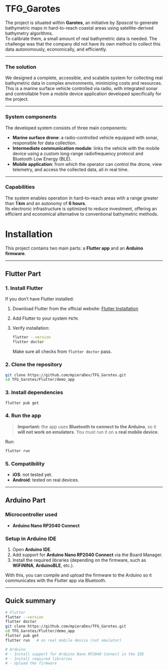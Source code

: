 # TFG_Garotes

The project is situated within **Garotes**, an initiative by *Spascat* to generate bathymetric maps in hard-to-reach coastal areas using satellite-derived bathymetry algorithms.  
To calibrate them, a small amount of real bathymetric data is needed. The challenge was that the company did not have its own method to collect this data autonomously, economically, and efficiently.

---

### The solution
We designed a complete, accessible, and scalable system for collecting real bathymetric data in complex environments, minimizing costs and resources.  
This is a marine surface vehicle controlled via radio, with integrated sonar and controllable from a mobile device application developed specifically for the project.

---

### System components
The developed system consists of three main components:

- **Marine surface drone**: a radio-controlled vehicle equipped with sonar, responsible for data collection.  
- **Intermediate communication module**: links the vehicle with the mobile device using a custom long-range radiofrequency protocol and Bluetooth Low Energy (BLE).  
- **Mobile application**: from which the operator can control the drone, view telemetry, and access the collected data, all in real time.  

---

### Capabilities
The system enables operation in hard-to-reach areas with a range greater than **1 km** and an autonomy of **6 hours**.  
Its electronic infrastructure is optimized to reduce investment, offering an efficient and economical alternative to conventional bathymetric methods.


# Installation

This project contains two main parts: a **Flutter app** and an **Arduino firmware**.

---

## Flutter Part

### 1. Install Flutter

If you don’t have Flutter installed:

1. Download Flutter from the official website: [Flutter Installation](https://docs.flutter.dev/get-started/install)
2. Add Flutter to your system `PATH`.
3. Verify installation:

   ```bash
   flutter --version
   flutter doctor
   ```

   Make sure all checks from `flutter doctor` pass.

### 2. Clone the repository

```bash
git clone https://github.com/mpieraDev/TFG_Garotes.git
cd TFG_Garotes/Flutter/demo_app
```

### 3. Install dependencies

```bash
flutter pub get
```

### 4. Run the app

>  **Important:** the app uses **Bluetooth to connect to the Arduino**, so it **will not work on emulators**. You must run it on a **real mobile device**.

Run:

```bash
flutter run
```

### 5. Compatibility

* **iOS**: not tested yet.
* **Android**: tested on real devices.

---

## Arduino Part

### Microcontroller used

* **Arduino Nano RP2040 Connect**

### Setup in Arduino IDE

1. Open **Arduino IDE**.
2. Add support for **Arduino Nano RP2040 Connect** via the Board Manager.
3. Install the required libraries (depending on the firmware, such as **WiFiNINA**, **ArduinoBLE**, etc.).

With this, you can compile and upload the firmware to the Arduino so it communicates with the Flutter app via Bluetooth.

---

## Quick summary

```bash
# Flutter
flutter --version
flutter doctor
git clone https://github.com/mpieraDev/TFG_Garotes.git
cd TFG_Garotes/Flutter/demo_app
flutter pub get
flutter run   # on real mobile device (not emulator)

# Arduino
# - Install support for Arduino Nano RP2040 Connect in the IDE
# - Install required libraries
# - Upload the firmware
```
